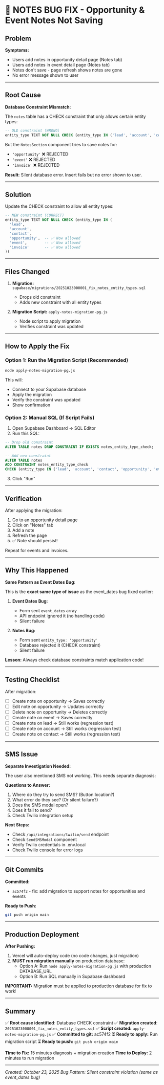 # 🐛 NOTES BUG FIX - Opportunity & Event Notes Not Saving

## Problem

**Symptoms:**
- Users add notes in opportunity detail page (Notes tab)
- Users add notes in event detail page (Notes tab)
- Notes don't save - page refresh shows notes are gone
- No error message shown to user

---

## Root Cause

**Database Constraint Mismatch:**

The `notes` table has a CHECK constraint that only allows certain entity types:

```sql
-- OLD constraint (WRONG)
entity_type TEXT NOT NULL CHECK (entity_type IN ('lead', 'account', 'contact'))
```

But the `NotesSection` component tries to save notes for:
- `'opportunity'` ❌ REJECTED
- `'event'` ❌ REJECTED  
- `'invoice'` ❌ REJECTED

**Result:** Silent database error. Insert fails but no error shown to user.

---

## Solution

Update the CHECK constraint to allow all entity types:

```sql
-- NEW constraint (CORRECT)
entity_type TEXT NOT NULL CHECK (entity_type IN (
  'lead', 
  'account', 
  'contact', 
  'opportunity',  -- ✅ Now allowed
  'event',        -- ✅ Now allowed
  'invoice'       -- ✅ Now allowed
))
```

---

## Files Changed

1. **Migration:** `supabase/migrations/20251023000001_fix_notes_entity_types.sql`
   - Drops old constraint
   - Adds new constraint with all entity types

2. **Migration Script:** `apply-notes-migration-pg.js`
   - Node script to apply migration
   - Verifies constraint was updated

---

## How to Apply the Fix

### Option 1: Run the Migration Script (Recommended)

```bash
node apply-notes-migration-pg.js
```

This will:
- Connect to your Supabase database
- Apply the migration
- Verify the constraint was updated
- Show confirmation

### Option 2: Manual SQL (If Script Fails)

1. Open Supabase Dashboard → SQL Editor
2. Run this SQL:

```sql
-- Drop old constraint
ALTER TABLE notes DROP CONSTRAINT IF EXISTS notes_entity_type_check;

-- Add new constraint
ALTER TABLE notes 
ADD CONSTRAINT notes_entity_type_check 
CHECK (entity_type IN ('lead', 'account', 'contact', 'opportunity', 'event', 'invoice'));
```

3. Click "Run"

---

## Verification

After applying the migration:

1. Go to an opportunity detail page
2. Click on "Notes" tab
3. Add a note
4. Refresh the page
5. ✅ Note should persist!

Repeat for events and invoices.

---

## Why This Happened

**Same Pattern as Event Dates Bug:**

This is the **exact same type of issue** as the event_dates bug fixed earlier:

1. **Event Dates Bug:**
   - Form sent `event_dates` array
   - API endpoint ignored it (no handling code)
   - Silent failure

2. **Notes Bug:**
   - Form sent `entity_type: 'opportunity'`
   - Database rejected it (CHECK constraint)
   - Silent failure

**Lesson:** Always check database constraints match application code!

---

## Testing Checklist

After migration:

- [ ] Create note on opportunity → Saves correctly
- [ ] Edit note on opportunity → Updates correctly
- [ ] Delete note on opportunity → Deletes correctly
- [ ] Create note on event → Saves correctly
- [ ] Create note on lead → Still works (regression test)
- [ ] Create note on account → Still works (regression test)
- [ ] Create note on contact → Still works (regression test)

---

## SMS Issue

**Separate Investigation Needed:**

The user also mentioned SMS not working. This needs separate diagnosis:

**Questions to Answer:**
1. Where do they try to send SMS? (Button location?)
2. What error do they see? (Or silent failure?)
3. Does the SMS modal open?
4. Does it fail to send?
5. Check Twilio integration setup

**Next Steps:**
- Check `/api/integrations/twilio/send` endpoint
- Check `SendSMSModal` component
- Verify Twilio credentials in .env.local
- Check Twilio console for error logs

---

## Git Commits

**Committed:**
- `ac574f2` - fix: add migration to support notes for opportunities and events

**Ready to Push:**
```bash
git push origin main
```

---

## Production Deployment

**After Pushing:**

1. Vercel will auto-deploy code (no code changes, just migration)
2. **MUST run migration manually** on production database:
   - Option A: Run `node apply-notes-migration-pg.js` with production DATABASE_URL
   - Option B: Run SQL manually in Supabase dashboard

**IMPORTANT:** Migration must be applied to production database for fix to work!

---

## Summary

✅ **Root cause identified:** Database CHECK constraint
✅ **Migration created:** `20251023000001_fix_notes_entity_types.sql`
✅ **Script created:** `apply-notes-migration-pg.js`
✅ **Committed to git:** ac574f2
⏳ **Ready to apply:** Run migration script
⏳ **Ready to push:** `git push origin main`

**Time to Fix:** 15 minutes diagnosis + migration creation
**Time to Deploy:** 2 minutes to run migration

---

*Created: October 23, 2025*
*Bug Pattern: Silent constraint violation (same as event_dates bug)*

